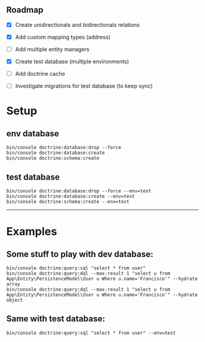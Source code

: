 ## Roadmap

- [x] Create unidirectionals and bidirectionals relations
- [x] Add custom mapping types (address)
- [ ] Add multiple entity managers
- [x] Create test database (multiple environments)
- [ ] Add doctrine cache
- [ ] Investigate migrations for test database (to keep sync)


# Setup
## env database
```
bin/console doctrine:database:drop --force
bin/console doctrine:database:create
bin/console doctrine:schema:create
```

## test database
```
bin/console doctrine:database:drop --force --env=test
bin/console doctrine:database:create --env=test
bin/console doctrine:schema:create --env=test
```

---

# Examples
## Some stuff to play with dev database:
```
bin/console doctrine:query:sql "select * from user"
bin/console doctrine:query:dql --max-result 1 "select u from App\Entity\PersistenceModel\User u Where u.name='Francisco'" --hydrate array
bin/console doctrine:query:dql --max-result 1 "select u from App\Entity\PersistenceModel\User u Where u.name='Francisco'" --hydrate object
```

## Same with test database:
```
bin/console doctrine:query:sql "select * from user" --env=test
```

